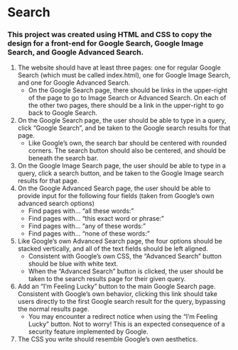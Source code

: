 # Search
### This project was created using HTML and CSS to copy the design for a front-end for Google Search, Google Image Search, and Google Advanced Search.

<ol>
  <li>The website should have at least three pages: one for regular Google Search (which must be called index.html), one for Google Image Search, and one for Google Advanced Search.    
    <ul>
      <li>On the Google Search page, there should be links in the upper-right of the page to go to Image Search or Advanced Search. On each of the other two pages, there should be a link in the upper-right to go back to Google Search.</li>
    </ul>
  </li>
  <li>On the Google Search page, the user should be able to type in a query, click “Google Search”, and be taken to the Google search results for that page.
    <ul>
      <li>Like Google’s own, the search bar should be centered with rounded corners. The search button should also be centered, and should be beneath the search bar.</li>
    </ul>
  </li>
  <li>On the Google Image Search page, the user should be able to type in a query, click a search button, and be taken to the Google Image search results for that page.</li>
  <li>On the Google Advanced Search page, the user should be able to provide input for the following four fields (taken from Google’s own advanced search options)
    <ul>
      <li>Find pages with… “all these words:”</li>
      <li>Find pages with… “this exact word or phrase:”</li>
      <li>Find pages with… “any of these words:”</li>
      <li>Find pages with… “none of these words:”</li>
    </ul> 
  </li>
  <li>Like Google’s own Advanced Search page, the four options should be stacked vertically, and all of the text fields should be left aligned.
    <ul>
      <li>Consistent with Google’s own CSS, the “Advanced Search” button should be blue with white text.</li>
      <li>When the “Advanced Search” button is clicked, the user should be taken to the search results page for their given query.</li>
    </ul>
  </li>
  <li>Add an “I’m Feeling Lucky” button to the main Google Search page. Consistent with Google’s own behavior, clicking this link should take users directly to the first Google search result for the query, bypassing the normal results page. 
    <ul>
      <li>You may encounter a redirect notice when using the “I’m Feeling Lucky” button. Not to worry! This is an expected consequence of a security feature implemented by Google.</li>
    </ul>
  </li>
  <li>The CSS you write should resemble Google’s own aesthetics.</li>
</ol> 
